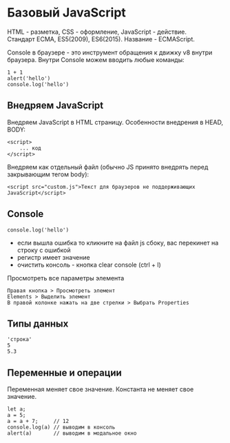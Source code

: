 # Базовый JavaScript

HTML - разметка, CSS - оформление, JavaScript - действие.<br />
Стандарт ECMA, ES5(2009), ES6(2015). Название - ECMAScript.

Console в браузере - это инструмент обращения к движку v8 внутри браузера. Внутри Console можем вводить любые команды:

    1 + 1
    alert('hello')
    console.log('hello')

## Внедряем JavaScript
Внедряем JavaScript в HTML страницу. Особенности внедрения в HEAD, BODY:

    <script>
        ... код
    </script>

Внедряем как отдельный файл (обычно JS принято внедрять перед закрывающим тегом body):

    <script src="custom.js">Текст для браузеров не поддерживающих JavaScript</script>

## Console
    console.log('hello')

* если вышла ошибка то кликните на файл js сбоку, вас перекинет на строку с ошибкой
* регистр имеет значение
* очистить консоль - кнопка clear console (ctrl + l)

Просмотреть все параметры элемента
    
    Правая кнопка > Просмотреть элемент
    Elements > Выделить элемент
    В правой колонке нажать на две стрелки > Выбрать Properties

## Типы данных
    'строка'
    5
    5.3

## Переменные и операции
Переменная меняет свое значение. Константа не меняет свое значение.

    let a;
    a = 5;
    a = a + 7;     // 12
    console.log(a) // выводим в консоль
    alert(a)       // выводим в модальное окно

